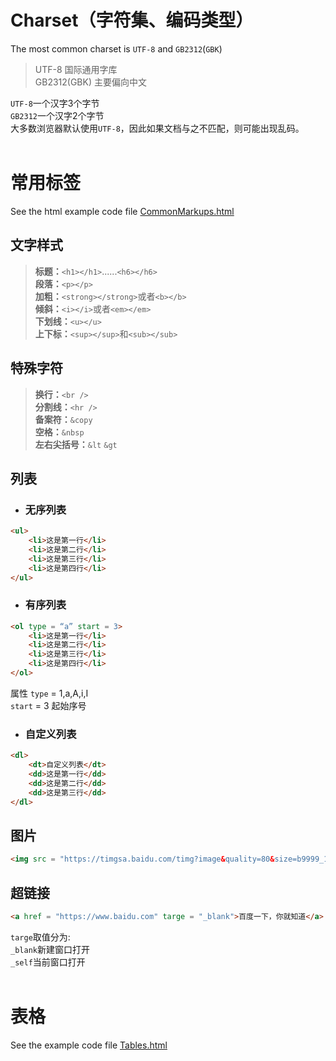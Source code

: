 # **Charset（字符集、编码类型）**
The most common charset is `UTF-8` and `GB2312`(`GBK`)
> UTF-8 国际通用字库  
> GB2312(GBK) 主要偏向中文
   
`UTF-8`一个汉字3个字节  
`GB2312`一个汉字2个字节  
大多数浏览器默认使用`UTF-8`，因此如果文档与之不匹配，则可能出现乱码。  
<br />
# **常用标签**
See the html example code file [CommonMarkups.html](Examples/CommonMarkups.html)
## **文字样式**
> **标题：**`<h1></h1>`......`<h6></h6>`  
> **段落：**`<p></p>`  
> **加粗：**`<strong></strong>`或者`<b></b>`  
> **倾斜：**`<i></i>`或者`<em></em>`  
> **下划线：**`<u></u>`  
> **上下标：**`<sup></sup>`和`<sub></sub>`
## **特殊字符**
> **换行：**`<br />`  
> **分割线：**`<hr />`  
> **备案符：**`&copy`  
> **空格：**`&nbsp`  
> **左右尖括号：**`&lt` `&gt`
## **列表**
- ### 无序列表
```html
<ul>
    <li>这是第一行</li>
    <li>这是第二行</li>
    <li>这是第三行</li>
    <li>这是第四行</li>
</ul>
```
- ### 有序列表
```html
<ol type = “a” start = 3>
    <li>这是第一行</li>
    <li>这是第二行</li>
    <li>这是第三行</li>
    <li>这是第四行</li>
</ol>
```
属性 `type` = 1,a,A,i,I  
`start` = 3 起始序号
- ### 自定义列表
```html
<dl>
    <dt>自定义列表</dt>
    <dd>这是第一行</dd>
    <dd>这是第二行</dd>
    <dd>这是第三行</dd>
</dl>
```
## **图片**
```html
<img src = "https://timgsa.baidu.com/timg?image&quality=80&size=b9999_10000&sec=1543971017960&di=181a0cf54137cc5a5bdb7c1d28d456a5&imgtype=0&src=http%3A%2F%2Fpic37.nipic.com%2F20140209%2F2531170_112946779000_2.jpg" />
```

## **超链接**
```html
<a href = "https://www.baidu.com" targe = "_blank">百度一下，你就知道</a>
```
`targe`取值分为:   
`_blank`新建窗口打开  
`_self`当前窗口打开  
<br />

# **表格**
See the example code file [Tables.html](Examples/Tables.html)